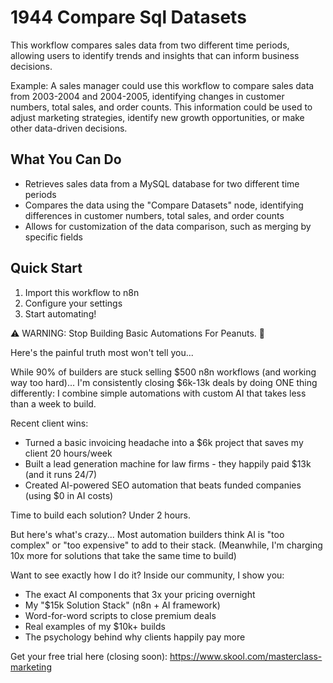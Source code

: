# 1944 Compare Sql Datasets

This workflow compares sales data from two different time periods, allowing users to identify trends and insights that can inform business decisions.

Example: A sales manager could use this workflow to compare sales data from 2003-2004 and 2004-2005, identifying changes in customer numbers, total sales, and order counts. This information could be used to adjust marketing strategies, identify new growth opportunities, or make other data-driven decisions.

## What You Can Do
- Retrieves sales data from a MySQL database for two different time periods
- Compares the data using the "Compare Datasets" node, identifying differences in customer numbers, total sales, and order counts
- Allows for customization of the data comparison, such as merging by specific fields

## Quick Start
1. Import this workflow to n8n
2. Configure your settings
3. Start automating!

⚠️ WARNING: Stop Building Basic Automations For Peanuts. 🚫

Here's the painful truth most won't tell you...

While 90% of builders are stuck selling $500 n8n workflows (and working way too hard)...
I'm consistently closing $6k-13k deals by doing ONE thing differently:
I combine simple automations with custom AI that takes less than a week to build.

Recent client wins:
* Turned a basic invoicing headache into a $6k project that saves my client 20 hours/week
* Built a lead generation machine for law firms - they happily paid $13k (and it runs 24/7)
* Created AI-powered SEO automation that beats funded companies (using $0 in AI costs)

Time to build each solution? Under 2 hours.

But here's what's crazy...
Most automation builders think AI is "too complex" or "too expensive" to add to their stack.
(Meanwhile, I'm charging 10x more for solutions that take the same time to build)

Want to see exactly how I do it?
Inside our community, I show you:
* The exact AI components that 3x your pricing overnight
* My "$15k Solution Stack" (n8n + AI framework)
* Word-for-word scripts to close premium deals
* Real examples of my $10k+ builds
* The psychology behind why clients happily pay more

Get your free trial here (closing soon): https://www.skool.com/masterclass-marketing
